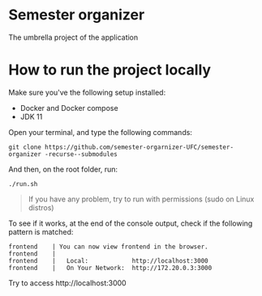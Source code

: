 # Semester organizer 
The umbrella project of the application

# How to run the project locally 

Make sure you've the following setup installed: 

- Docker and Docker compose 
- JDK 11

Open your terminal, and type the following commands: 

```console
git clone https://github.com/semester-orgarnizer-UFC/semester-organizer -recurse--submodules
```

And then, on the root folder, run:

```console
./run.sh
```

> If you have any problem, try to run with permissions (sudo on Linux distros)

To see if it works, at the end of the console output, check if the following pattern is matched: 

```console
frontend    | You can now view frontend in the browser.
frontend    | 
frontend    |   Local:            http://localhost:3000
frontend    |   On Your Network:  http://172.20.0.3:3000
```

Try to access http://localhost:3000


